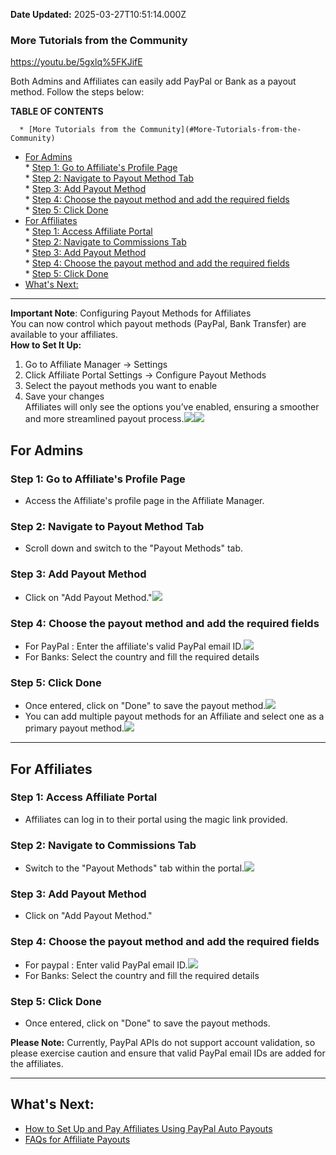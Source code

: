 **Date Updated:** 2025-03-27T10:51:14.000Z

### **More Tutorials from the Community**

<https://youtu.be/5gxlq%5FKJifE>

  
Both Admins and Affiliates can easily add PayPal or Bank as a payout method. Follow the steps below:

  
**TABLE OF CONTENTS**

      * [More Tutorials from the Community](#More-Tutorials-from-the-Community)
   * [For Admins](#For-Admins)  
         * [Step 1: Go to Affiliate's Profile Page](#Step-1%3A-Go-to-Affiliate's-Profile-Page)  
         * [Step 2: Navigate to Payout Method Tab](#Step-2%3A-Navigate-to-Payout-Method-Tab)  
         * [Step 3: Add Payout Method](#Step-3%3A-Add-Payout-Method)  
         * [Step 4: Choose the payout method and add the required fields](#Step-4%3A-Choose-the-payout-method-and-add-the-required-fields)  
         * [Step 5: Click Done](#Step-5%3A-Click-Done)
   * [For Affiliates](#For-Affiliates)  
         * [Step 1: Access Affiliate Portal](#Step-1%3A-Access-Affiliate-Portal)  
         * [Step 2: Navigate to Commissions Tab](#Step-2%3A-Navigate-to-Commissions-Tab)  
         * [Step 3: Add Payout Method](#Step-3%3A-Add-Payout-Method-1)  
         * [Step 4: Choose the payout method and add the required fields](#Step-4%3A-%C2%A0Choose-the-payout-method-and-add-the-required-fields)  
         * [Step 5: Click Done](#Step-5%3A-Click-Done-2)
   * [What's Next:](#What's-Next%3A)

  
---

**Important Note**: Configuring Payout Methods for Affiliates  
You can now control which payout methods (PayPal, Bank Transfer) are available to your affiliates.  
**How to Set It Up:**  
1. Go to Affiliate Manager → Settings  
2. Click Affiliate Portal Settings → Configure Payout Methods  
3. Select the payout methods you want to enable  
4. Save your changes  
Affiliates will only see the options you’ve enabled, ensuring a smoother and more streamlined payout process.![](https://s3.amazonaws.com/cdn.freshdesk.com/data/helpdesk/attachments/production/155044057818/original/2GURtm_H2ImX3KAPRbcZu9XP47xa9ZLUgw.png?1743052838)![](https://s3.amazonaws.com/cdn.freshdesk.com/data/helpdesk/attachments/production/155044057820/original/q7xZTCKlD35NOb_Xox8np0DfNlTjxDcrhA.png?1743052847)

##   

## **For Admins**

### **Step 1: Go to Affiliate's Profile Page**

* Access the Affiliate's profile page in the Affiliate Manager.

### **Step 2: Navigate to Payout Method Tab**

* Scroll down and switch to the "Payout Methods" tab.

### **Step 3: Add Payout Method**

* Click on "Add Payout Method."![](https://s3.amazonaws.com/cdn.freshdesk.com/data/helpdesk/attachments/production/155025232191/original/3RowXIU6AnU3FrHbZeCakFkUTLz3YQ70FA.png?1714391840)

  
### **Step 4: Choose the payout method and add the required fields**

* For PayPal : Enter the affiliate's valid PayPal email ID.![](https://s3.amazonaws.com/cdn.freshdesk.com/data/helpdesk/attachments/production/155025232235/original/E_I9HKVWL-7IYo9_Gwo3zi2HW1Cn1CPIGw.png?1714391851)
* For Banks: Select the country and fill the required details

  
### **Step 5: Click Done**

* Once entered, click on "Done" to save the payout method.![](https://s3.amazonaws.com/cdn.freshdesk.com/data/helpdesk/attachments/production/155025232272/original/sIM3G6KiYqr8k9gsPeSTaH4IafASAow9Cw.png?1714391880)
* You can add multiple payout methods for an Affiliate and select one as a primary payout method.![](https://s3.amazonaws.com/cdn.freshdesk.com/data/helpdesk/attachments/production/155044056952/original/1M-5szwAbsiGGhN10kOjfbF3pruZQQZXeA.png?1743051536)

  
---

  
## **For Affiliates**

### **Step 1: Access Affiliate Portal**

* Affiliates can log in to their portal using the magic link provided.

### **Step 2: Navigate to Commissions Tab**

* Switch to the "Payout Methods" tab within the portal.![](https://s3.amazonaws.com/cdn.freshdesk.com/data/helpdesk/attachments/production/155044057041/original/NM0Ruzh1JcYkhfqgODg4ORyQBUnqHuYlGA.png?1743051690)

### **Step 3: Add Payout Method**

* Click on "Add Payout Method."

  
### **Step 4:** **Choose the payout method and add the required fields**

* For paypal : Enter valid PayPal email ID.![](https://s3.amazonaws.com/cdn.freshdesk.com/data/helpdesk/attachments/production/155025232378/original/0KYFgdyfAWlaNP3f3iY03_ImJq56d34JSw.png?1714391935)
* For Banks: Select the country and fill the required details

  
### **Step 5: Click Done**

* Once entered, click on "Done" to save the payout methods.

  
**Please Note:** Currently, PayPal APIs do not support account validation, so please exercise caution and ensure that valid PayPal email IDs are added for the affiliates.

---

## **What's Next:**

* [How to Set Up and Pay Affiliates Using PayPal Auto Payouts](https://help.gohighlevel.com/en/support/solutions/articles/155000003658-how-to-set-up-and-pay-affiliates-using-paypal-auto-payouts)
* [FAQs for Affiliate Payouts](https://help.gohighlevel.com/en/support/solutions/articles/155000003661-faqs-for-affiliate-payouts)

#   

###   